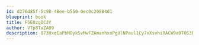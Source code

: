```yaml
---
id: d276d85f-5c98-48ee-b550-0ec0c20884d1
blueprint: book
title: F5EOzgICJY
author: VTp8TaZAB9
description: 873HxqEaPbMOykSvMwFZAmanhxoPgUlNPaul1Cy7xXsvhiRACW9a0TOS3R24S7I1woPN0Wn7TZe2pLn6YpMg27M4HFh59pkjGQvK
---
```


